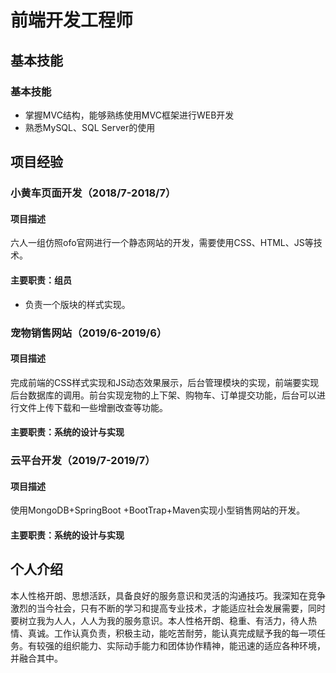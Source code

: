 # 前端开发工程师

##  <i class="fa fa-cogs" aria-hidden="true"></i> 基本技能

### 基本技能

* 掌握MVC结构，能够熟练使用MVC框架进行WEB开发
* 熟悉MySQL、SQL Server的使用

##  <i class="fa fa-briefcase" aria-hidden="true"></i> 项目经验

### 小黄车页面开发（2018/7-2018/7）

#### 项目描述

六人一组仿照ofo官网进行一个静态网站的开发，需要使用CSS、HTML、JS等技术。

#### 主要职责：组员

* 负责一个版块的样式实现。

  

### 宠物销售网站（2019/6-2019/6）

#### 项目描述

完成前端的CSS样式实现和JS动态效果展示，后台管理模块的实现，前端要实现后台数据库的调用。前台实现宠物的上下架、购物车、订单提交功能，后台可以进行文件上传下载和一些增删改查等功能。

#### 主要职责：系统的设计与实现



### 云平台开发（2019/7-2019/7）

#### 项目描述

使用MongoDB+SpringBoot +BootTrap+Maven实现小型销售网站的开发。

#### 主要职责：系统的设计与实现



## 个人介绍

本人性格开朗、思想活跃，具备良好的服务意识和灵活的沟通技巧。我深知在竞争激烈的当今社会，只有不断的学习和提高专业技术，才能适应社会发展需要，同时要树立我为人人，人人为我的服务意识。本人性格开朗、稳重、有活力，待人热情、真诚。工作认真负责，积极主动，能吃苦耐劳，能认真完成赋予我的每一项任务。有较强的组织能力、实际动手能力和团体协作精神，能迅速的适应各种环境，并融合其中。

